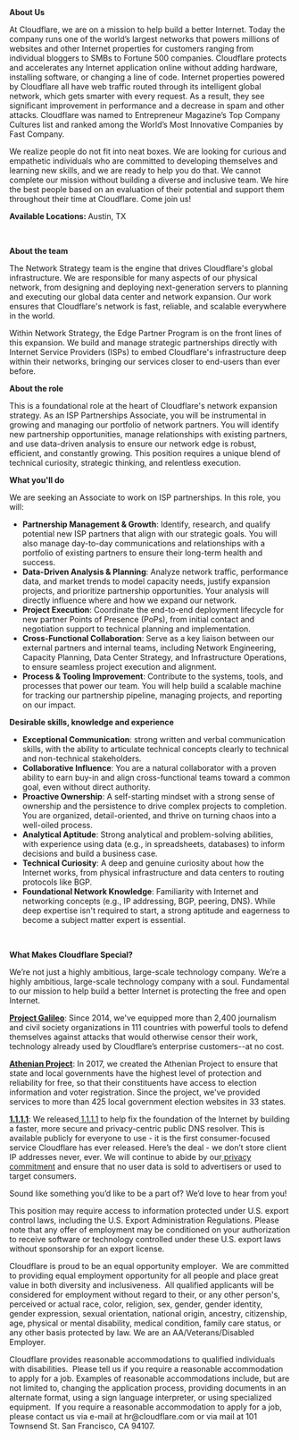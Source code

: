 <div class="content-intro">
	<div><strong>About Us</strong></div>
	<div>
		<p>At Cloudflare, we are on a mission to help build a better Internet. Today the company runs one of the world’s largest networks that powers millions of websites and other Internet properties for customers ranging from individual bloggers to SMBs to Fortune 500 companies. Cloudflare protects and accelerates any Internet application online without adding hardware, installing software, or changing a line of code. Internet properties powered by Cloudflare all have web traffic routed through its intelligent global network, which gets smarter with every request. As a result, they see significant improvement in performance and a decrease in spam and other attacks. Cloudflare was named to Entrepreneur Magazine’s Top Company Cultures list and ranked among the World’s Most Innovative Companies by Fast Company.&nbsp;</p>
		<p><span style="font-weight: 400;">We realize people do not fit into neat boxes. We are looking for curious and empathetic individuals who are committed to developing themselves and learning new skills, and we are ready to help you do that. We cannot complete our mission without building a diverse and inclusive team. We hire the best people based on an evaluation of their potential and support them throughout their time at Cloudflare. Come join us!&nbsp;</span></p>
	</div>
</div>
<p><strong>Available Locations:&nbsp;</strong>Austin, TX</p>
<p>&nbsp;</p>
<p><strong>About the team</strong></p>
<p>The Network Strategy team is the engine that drives Cloudflare's global infrastructure. We are responsible for many aspects of our physical network, from designing and deploying next-generation servers to planning and executing our global data center and network expansion. Our work ensures that Cloudflare's network is fast, reliable, and scalable everywhere in the world.</p>
<p>Within Network Strategy, the Edge Partner Program is on the front lines of this expansion. We build and manage strategic partnerships directly with Internet Service Providers (ISPs) to embed Cloudflare's infrastructure deep within their networks, bringing our services closer to end-users than ever before.</p>
<p><strong>About the role</strong></p>
<p>This is a foundational role at the heart of Cloudflare's network expansion strategy. As an ISP Partnerships Associate, you will be instrumental in growing and managing our portfolio of network partners. You will identify new partnership opportunities, manage relationships with existing partners, and use data-driven analysis to ensure our network edge is robust, efficient, and constantly growing. This position requires a unique blend of technical curiosity, strategic thinking, and relentless execution.</p>
<p><strong>What you'll do&nbsp;</strong></p>
<p>We are seeking an Associate to work on ISP partnerships. In this role, you will:&nbsp;</p>
<ul>
	<li><strong>Partnership Management &amp; Growth</strong>: Identify, research, and qualify potential new ISP partners that align with our strategic goals. You will also manage day-to-day communications and relationships with a portfolio of existing partners to ensure their long-term health and success.</li>
	<li><strong>Data-Driven Analysis &amp; Planning</strong>: Analyze network traffic, performance data, and market trends to model capacity needs, justify expansion projects, and prioritize partnership opportunities. Your analysis will directly influence where and how we expand our network.</li>
	<li><strong>Project Execution</strong>: Coordinate the end-to-end deployment lifecycle for new partner Points of Presence (PoPs), from initial contact and negotiation support to technical planning and implementation.</li>
	<li><strong>Cross-Functional Collaboration</strong>: Serve as a key liaison between our external partners and internal teams, including Network Engineering, Capacity Planning, Data Center Strategy, and Infrastructure Operations, to ensure seamless project execution and alignment.</li>
	<li><strong>Process &amp; Tooling Improvement</strong>: Contribute to the systems, tools, and processes that power our team. You will help build a scalable machine for tracking our partnership pipeline, managing projects, and reporting on our impact.</li>
</ul>
<p><strong>Desirable skills, knowledge and experience</strong><strong>&nbsp;</strong></p>
<ul>
	<li><strong>Exceptional Communication</strong>: strong written and verbal communication skills, with the ability to articulate technical concepts clearly to technical and non-technical stakeholders.</li>
	<li><strong>Collaborative Influence</strong>: You are a natural collaborator with a proven ability to earn buy-in and align cross-functional teams toward a common goal, even without direct authority.</li>
	<li><strong>Proactive Ownership</strong>: A self-starting mindset with a strong sense of ownership and the persistence to drive complex projects to completion. You are organized, detail-oriented, and thrive on turning chaos into a well-oiled process.</li>
	<li><strong>Analytical Aptitude</strong>: Strong analytical and problem-solving abilities, with experience using data (e.g., in spreadsheets, databases) to inform decisions and build a business case.</li>
	<li><strong>Technical Curiosity</strong>: A deep and genuine curiosity about how the Internet works, from physical infrastructure and data centers to routing protocols like BGP.</li>
	<li><strong>Foundational Network Knowledge</strong>: Familiarity with Internet and networking concepts (e.g., IP addressing, BGP, peering, DNS). While deep expertise isn't required to start, a strong aptitude and eagerness to become a subject matter expert is essential.</li>
</ul>
<p>&nbsp;</p>
<div class="content-conclusion">
	<p><strong>What Makes Cloudflare Special?</strong></p>
	<p><span style="font-weight: 400;">We’re not just a highly ambitious, large-scale technology company. We’re a highly ambitious, large-scale technology company with a soul. Fundamental to our mission to help build a better Internet is protecting the free and open Internet.</span></p>
	<p><a href="https://blog.cloudflare.com/protecting-free-expression-online/"><strong>Project Galileo</strong></a><span style="font-weight: 400;">: Since 2014, we've equipped more than 2,400 journalism and civil society organizations in 111 countries with powerful tools to defend themselves against attacks that would otherwise censor their work, technology already used by Cloudflare’s enterprise customers--at no cost.</span></p>
	<p><strong><a href="https://www.cloudflare.com/athenian/">Athenian Project</a></strong><span style="font-weight: 400;">: In 2017, we created the Athenian Project to ensure that state and local governments have the highest level of protection and reliability for free, so that their constituents have access to election information and voter registration. Since the project, we've provided services to more than 425 local government election websites in 33 states.</span></p>
	<p><a href="https://1.1.1.1/"><strong>1.1.1.1</strong></a><span style="font-weight: 400;">: We released</span><a href="https://1.1.1.1/"> <span style="font-weight: 400;">1.1.1.1</span></a><span style="font-weight: 400;"> to help fix the foundation of the Internet by building a faster, more secure and privacy-centric public DNS resolver. This is available publicly for everyone to use - it is the first consumer-focused service Cloudflare has ever released. Here’s the deal - we don’t store client IP addresses never, ever. We will continue to abide by our</span><a href="https://developers.cloudflare.com/1.1.1.1/privacy/public-dns-resolver"> privacy commitment</a><span style="font-weight: 400;"> and ensure that no user data is sold to advertisers or used to target consumers.</span></p>
	<p><span style="font-weight: 400;">Sound like something you’d like to be a part of? We’d love to hear from you!</span></p>
	<p><span style="font-weight: 400;">This position may require access to information protected under U.S. export control laws, including the U.S. Export Administration Regulations. Please note that any offer of employment may be conditioned on your authorization to receive software or technology controlled under these U.S. export laws without sponsorship for an export license.</span></p>
	<p><span style="font-weight: 400;">Cloudflare is proud to be an equal opportunity employer. &nbsp;We are committed to providing equal employment opportunity for all people and place great value in both diversity and inclusiveness. &nbsp;All qualified applicants will be considered for employment without regard to their, or any other person's, perceived or actual</span> <span style="font-weight: 400;">race, color, religion, sex, gender, gender identity, gender expression, sexual orientation, national origin, ancestry, citizenship, age, physical or mental disability, medical condition, family care status, or any other basis protected by law. </span><span style="font-weight: 400;">We are an AA/Veterans/Disabled Employer.</span></p>
	<p><span style="font-weight: 400;">Cloudflare provides reasonable accommodations to qualified individuals with disabilities. &nbsp;Please tell us if you require a reasonable accommodation to apply for a job. Examples of reasonable accommodations include, but are not limited to, changing the application process, providing documents in an alternate format, using a sign language interpreter, or using specialized equipment. &nbsp;If you require a reasonable accommodation to apply for a job, please contact us via e-mail at </span><span style="font-weight: 400;">hr@cloudflare.com</span><span style="font-weight: 400;"> or via mail at 101 Townsend St. San Francisco, CA 94107.</span></p>
</div>
